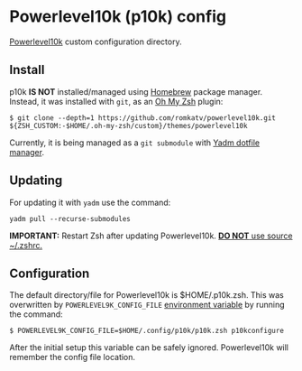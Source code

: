 # Powerlevel10k (p10k) config

[Powerlevel10k](https://github.com/romkatv/powerlevel10k) custom configuration directory.

## Install

p10k **IS NOT** installed/managed using [Homebrew](https://brew.sh) package manager. Instead, it was installed with `git`, as an [Oh My Zsh](https://github.com/ohmyzsh/ohmyzsh) plugin:

`$ git clone --depth=1 https://github.com/romkatv/powerlevel10k.git ${ZSH_CUSTOM:-$HOME/.oh-my-zsh/custom}/themes/powerlevel10k`

Currently, it is being managed as a `git submodule` with [Yadm dotfile manager](https://github.com/TheLocehiliosan/yadm).

## Updating

For updating it with `yadm` use the command:

`yadm pull --recurse-submodules`

**IMPORTANT:** Restart Zsh after updating Powerlevel10k. [**DO NOT** use source ~/.zshrc.](https://github.com/romkatv/powerlevel10k#weird-things-happen-after-typing-source-zshrc)

## Configuration

The default directory/file for Powerlevel10k is $HOME/.p10k.zsh. This was overwritten by `POWERLEVEL9K_CONFIG_FILE` [environment variable](https://github.com/romkatv/powerlevel10k/issues/967) by running the command:

`$ POWERLEVEL9K_CONFIG_FILE=$HOME/.config/p10k/p10k.zsh p10kconfigure`

After the initial setup this variable can be safely ignored. Powerlevel10k will remember the config file location.

